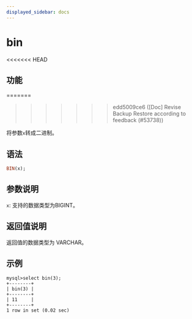 ```yaml
---
displayed_sidebar: docs
---
```


# bin

<<<<<<< HEAD
## 功能
=======

>>>>>>> edd5009ce6 ([Doc] Revise Backup Restore according to feedback (#53738))

将参数`x`转成二进制。

## 语法

```Haskell
BIN(x);
```

## 参数说明

`x`: 支持的数据类型为BIGINT。

## 返回值说明

返回值的数据类型为 VARCHAR。

## 示例

```Plain Text
mysql>select bin(3);
+--------+
| bin(3) |
+--------+
| 11     |
+--------+
1 row in set (0.02 sec)
```

